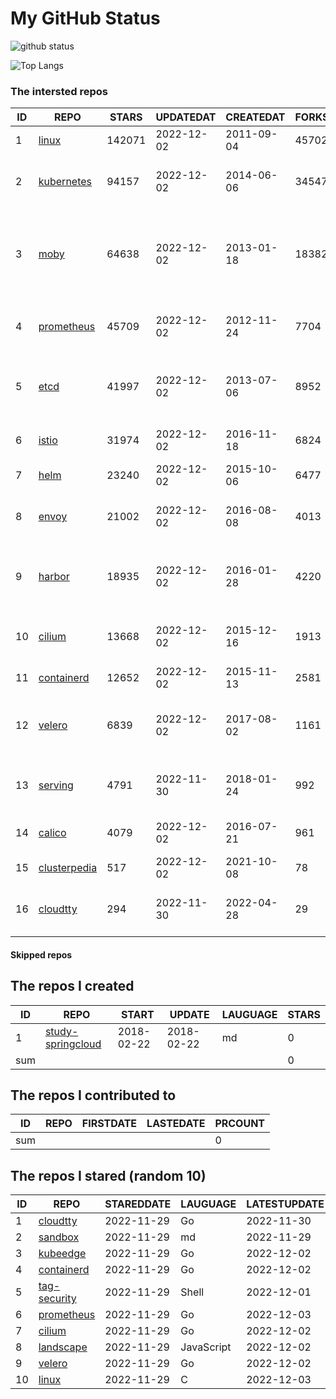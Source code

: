 # My GitHub Status

<img src="https://github-readme-stats-1.yihong0618.vercel.app/api?username=daoqingniu&show_icons=true&&&hide_title=true&count_private=true" alt="github status" />

![Top Langs](https://github-readme-stats-1.yihong0618.vercel.app/api/top-langs/?username=daoqingniu&layout=compact)

<!--START_SECTION:github_repos-->
### The intersted repos
| ID |                              REPO                               | STARS  | UPDATEDAT  | CREATEDAT  | FORKSCOUNT |                                              DESCRIPTIONS                                              |
|----|-----------------------------------------------------------------|--------|------------|------------|------------|--------------------------------------------------------------------------------------------------------|
|  1 | [linux](https://github.com/torvalds/linux)                      | 142071 | 2022-12-02 | 2011-09-04 |      45702 | Linux kernel source tree                                                                               |
|  2 | [kubernetes](https://github.com/kubernetes/kubernetes)          |  94157 | 2022-12-02 | 2014-06-06 |      34547 | Production-Grade Container Scheduling and Management                                                   |
|  3 | [moby](https://github.com/moby/moby)                            |  64638 | 2022-12-02 | 2013-01-18 |      18382 | Moby Project - a collaborative project for the container ecosystem to assemble container-based systems |
|  4 | [prometheus](https://github.com/prometheus/prometheus)          |  45709 | 2022-12-02 | 2012-11-24 |       7704 | The Prometheus monitoring system and time series database.                                             |
|  5 | [etcd](https://github.com/etcd-io/etcd)                         |  41997 | 2022-12-02 | 2013-07-06 |       8952 | Distributed reliable key-value store for the most critical data of a distributed system                |
|  6 | [istio](https://github.com/istio/istio)                         |  31974 | 2022-12-02 | 2016-11-18 |       6824 | Connect, secure, control, and observe services.                                                        |
|  7 | [helm](https://github.com/helm/helm)                            |  23240 | 2022-12-02 | 2015-10-06 |       6477 | The Kubernetes Package Manager                                                                         |
|  8 | [envoy](https://github.com/envoyproxy/envoy)                    |  21002 | 2022-12-02 | 2016-08-08 |       4013 | Cloud-native high-performance edge/middle/service proxy                                                |
|  9 | [harbor](https://github.com/goharbor/harbor)                    |  18935 | 2022-12-02 | 2016-01-28 |       4220 | An open source trusted cloud native registry project that stores, signs, and scans content.            |
| 10 | [cilium](https://github.com/cilium/cilium)                      |  13668 | 2022-12-02 | 2015-12-16 |       1913 | eBPF-based Networking, Security, and Observability                                                     |
| 11 | [containerd](https://github.com/containerd/containerd)          |  12652 | 2022-12-02 | 2015-11-13 |       2581 | An open and reliable container runtime                                                                 |
| 12 | [velero](https://github.com/vmware-tanzu/velero)                |   6839 | 2022-12-02 | 2017-08-02 |       1161 | Backup and migrate Kubernetes applications and their persistent volumes                                |
| 13 | [serving](https://github.com/knative/serving)                   |   4791 | 2022-11-30 | 2018-01-24 |        992 | Kubernetes-based, scale-to-zero, request-driven compute                                                |
| 14 | [calico](https://github.com/projectcalico/calico)               |   4079 | 2022-12-02 | 2016-07-21 |        961 | Cloud native networking and network security                                                           |
| 15 | [clusterpedia](https://github.com/clusterpedia-io/clusterpedia) |    517 | 2022-12-02 | 2021-10-08 |         78 | The Encyclopedia of Kubernetes clusters                                                                |
| 16 | [cloudtty](https://github.com/cloudtty/cloudtty)                |    294 | 2022-11-30 | 2022-04-28 |         29 | A Friendly Kubernetes CloudShell (Web Terminal) !                                                      |



#### Skipped repos
<!--END_SECTION:github_repos-->

<!--START_SECTION:my_github-->
## The repos I created
| ID  |                                 REPO                                 |   START    |   UPDATE   | LAUGUAGE | STARS |
|-----|----------------------------------------------------------------------|------------|------------|----------|-------|
|   1 | [study-springcloud](https://github.com/daoqingniu/study-springcloud) | 2018-02-22 | 2018-02-22 | md       |     0 |
| sum |                                                                      |            |            |          |     0 |

## The repos I contributed to
| ID  | REPO | FIRSTDATE | LASTEDATE | PRCOUNT |
|-----|------|-----------|-----------|---------|
| sum |      |           |           |       0 |

## The repos I stared (random 10)
| ID |                          REPO                          | STAREDDATE |  LAUGUAGE  | LATESTUPDATE |
|----|--------------------------------------------------------|------------|------------|--------------|
|  1 | [cloudtty](https://github.com/cloudtty/cloudtty)       | 2022-11-29 | Go         | 2022-11-30   |
|  2 | [sandbox](https://github.com/cncf/sandbox)             | 2022-11-29 | md         | 2022-11-29   |
|  3 | [kubeedge](https://github.com/kubeedge/kubeedge)       | 2022-11-29 | Go         | 2022-12-02   |
|  4 | [containerd](https://github.com/containerd/containerd) | 2022-11-29 | Go         | 2022-12-02   |
|  5 | [tag-security](https://github.com/cncf/tag-security)   | 2022-11-29 | Shell      | 2022-12-01   |
|  6 | [prometheus](https://github.com/prometheus/prometheus) | 2022-11-29 | Go         | 2022-12-03   |
|  7 | [cilium](https://github.com/cilium/cilium)             | 2022-11-29 | Go         | 2022-12-02   |
|  8 | [landscape](https://github.com/cncf/landscape)         | 2022-11-29 | JavaScript | 2022-12-02   |
|  9 | [velero](https://github.com/vmware-tanzu/velero)       | 2022-11-29 | Go         | 2022-12-02   |
| 10 | [linux](https://github.com/torvalds/linux)             | 2022-11-29 | C          | 2022-12-03   |

<!--END_SECTION:my_github-->
